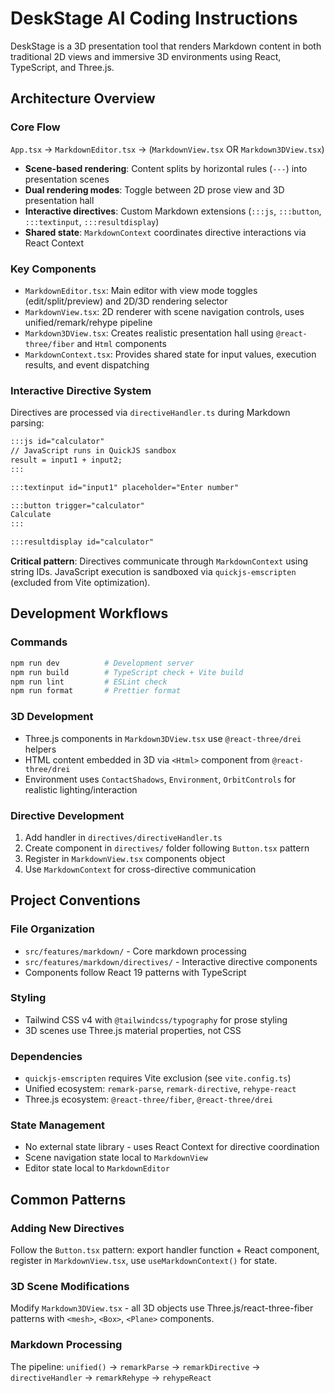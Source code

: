 # DeskStage AI Coding Instructions

DeskStage is a 3D presentation tool that renders Markdown content in both traditional 2D views and immersive 3D environments using React, TypeScript, and Three.js.

## Architecture Overview

### Core Flow
`App.tsx` → `MarkdownEditor.tsx` → (`MarkdownView.tsx` OR `Markdown3DView.tsx`)

- **Scene-based rendering**: Content splits by horizontal rules (`---`) into presentation scenes
- **Dual rendering modes**: Toggle between 2D prose view and 3D presentation hall
- **Interactive directives**: Custom Markdown extensions (`:::js`, `:::button`, `:::textinput`, `:::resultdisplay`) 
- **Shared state**: `MarkdownContext` coordinates directive interactions via React Context

### Key Components

- `MarkdownEditor.tsx`: Main editor with view mode toggles (edit/split/preview) and 2D/3D rendering selector
- `MarkdownView.tsx`: 2D renderer with scene navigation controls, uses unified/remark/rehype pipeline
- `Markdown3DView.tsx`: Creates realistic presentation hall using `@react-three/fiber` and `Html` components
- `MarkdownContext.tsx`: Provides shared state for input values, execution results, and event dispatching

### Interactive Directive System

Directives are processed via `directiveHandler.ts` during Markdown parsing:

```markdown
:::js id="calculator"
// JavaScript runs in QuickJS sandbox
result = input1 + input2;
:::

:::textinput id="input1" placeholder="Enter number"

:::button trigger="calculator"
Calculate
:::

:::resultdisplay id="calculator"
```

**Critical pattern**: Directives communicate through `MarkdownContext` using string IDs. JavaScript execution is sandboxed via `quickjs-emscripten` (excluded from Vite optimization).

## Development Workflows

### Commands
```bash
npm run dev          # Development server
npm run build        # TypeScript check + Vite build  
npm run lint         # ESLint check
npm run format       # Prettier format
```

### 3D Development
- Three.js components in `Markdown3DView.tsx` use `@react-three/drei` helpers
- HTML content embedded in 3D via `<Html>` component from `@react-three/drei`
- Environment uses `ContactShadows`, `Environment`, `OrbitControls` for realistic lighting/interaction

### Directive Development
1. Add handler in `directives/directiveHandler.ts`
2. Create component in `directives/` folder following `Button.tsx` pattern
3. Register in `MarkdownView.tsx` components object
4. Use `MarkdownContext` for cross-directive communication

## Project Conventions

### File Organization
- `src/features/markdown/` - Core markdown processing
- `src/features/markdown/directives/` - Interactive directive components
- Components follow React 19 patterns with TypeScript

### Styling
- Tailwind CSS v4 with `@tailwindcss/typography` for prose styling
- 3D scenes use Three.js material properties, not CSS

### Dependencies
- `quickjs-emscripten` requires Vite exclusion (see `vite.config.ts`)
- Unified ecosystem: `remark-parse`, `remark-directive`, `rehype-react`
- Three.js ecosystem: `@react-three/fiber`, `@react-three/drei`

### State Management
- No external state library - uses React Context for directive coordination
- Scene navigation state local to `MarkdownView`
- Editor state local to `MarkdownEditor`

## Common Patterns

### Adding New Directives
Follow the `Button.tsx` pattern: export handler function + React component, register in `MarkdownView.tsx`, use `useMarkdownContext()` for state.

### 3D Scene Modifications  
Modify `Markdown3DView.tsx` - all 3D objects use Three.js/react-three-fiber patterns with `<mesh>`, `<Box>`, `<Plane>` components.

### Markdown Processing
The pipeline: `unified()` → `remarkParse` → `remarkDirective` → `directiveHandler` → `remarkRehype` → `rehypeReact`
